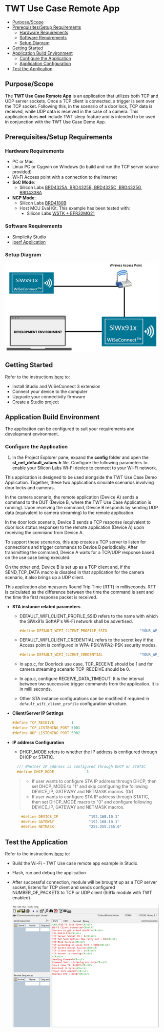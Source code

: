 # TWT Use Case Remote App

- [Purpose/Scope](#purposescope) 
- [Prerequisites/Setup Requirements](#prerequisitessetup-requirements)
  - [Hardware Requirements](#hardware-requirements)
  - [Software Requirements](#software-requirements)
  - [Setup Diagram](#setup-diagram)
- [Getting Started](#getting-started)
- [Application Build Environment](#application-build-environment)
  - [Configure the Application](#configure-the-application)
  - [Application Configuration](#application-configuration)
- [Test the Application](#test-the-application)

## Purpose/Scope

The **TWT Use Case Remote App** is an application that utilizes both TCP and UDP server sockets. Once a TCP client is connected, a trigger is sent over the TCP socket. Following this, in the scenario of a door lock, TCP data is received, while UDP data is received in the case of a camera. This application does **not** include TWT sleep feature and is intended to be used in conjunction with the TWT Use Case Demo App.

## Prerequisites/Setup Requirements

### Hardware Requirements  

- PC or Mac.
- Linux PC or Cygwin on Windows (to build and run the TCP server source provided)
- Wi-Fi Access point with a connection to the internet
- **SoC Mode**:
  - Silicon Labs [BRD4325A, BRD4325B, BRD4325C, BRD4325G, BRD4338A](https://www.silabs.com/)
- **NCP Mode**:
  - Silicon Labs [BRD4180B](https://www.silabs.com/)
  - Host MCU Eval Kit. This example has been tested with:
    - Silicon Labs [WSTK + EFR32MG21](https://www.silabs.com/development-tools/wireless/efr32xg21-bluetooth-starter-kit)

### Software Requirements

- Simplicity Studio 
- [Iperf Application](https://iperf.fr/iperf-download.php)

### Setup Diagram

![Figure: Setup Diagram for TWT Use Case Remote AppExample: SoC](resources/readme/twt_tcp_client_udp_client_soc_ncp.png) 

## Getting Started

Refer to the instructions [here](https://docs.silabs.com/wiseconnect/latest/wiseconnect-getting-started/) to:

- Install Studio and WiSeConnect 3 extension
- Connect your device to the computer
- Upgrade your connectivity firmware
- Create a Studio project

## Application Build Environment

The application can be configured to suit your requirements and development environment.

### Configure the Application

1. In the Project Explorer pane, expand the **config** folder and open the **sl_net_default_values.h** file. Configure the following parameters to enable your Silicon Labs Wi-Fi device to connect to your Wi-Fi network.

This application is designed to be used alongside the TWT Use Case Demo Application. Together, these two applications simulate scenarios involving door locks and cameras. 

In the camera scenario, the remote application (Device A) sends a command to the DUT (Device B, where the TWT Use Case Application is running). Upon receiving the command, Device B responds by sending UDP data (equivalent to camera streaming) to the remote application. 

In the door lock scenario, Device B sends a TCP response (equivalent to door lock status response) to the remote application (Device A) upon receiving the command from Device A. 

To support these scenarios, this app creates a TCP server to listen for connections and trigger commands to Device B periodically. After transmitting the command, Device A waits for a TCP/UDP response based on the use case being executed. 

On the other end, Device B is set up as a TCP client and, if the SEND_TCP_DATA macro is disabled in that application for the camera scenario, it also brings up a UDP client. 

This application also measures Round Trip Time (RTT) in milliseconds. RTT is calculated as the difference between the time the command is sent and the time the first response packet is received.

- **STA instance related parameters**

  - DEFAULT_WIFI_CLIENT_PROFILE_SSID refers to the name with which the SiWx91x SoftAP's Wi-Fi network shall be advertised.

     ```c
     #define DEFAULT_WIFI_CLIENT_PROFILE_SSID               "YOUR_AP_SSID"      
     ```

  - DEFAULT_WIFI_CLIENT_CREDENTIAL refers to the secret key if the Access point is configured in WPA-PSK/WPA2-PSK security modes.

     ```c 
     #define DEFAULT_WIFI_CLIENT_CREDENTIAL                 "YOUR_AP_PASSPHRASE" 
     ```
  - In app.c, for Doorlock use case, TCP_RECEIVE should be 1 and for camera streaming scenario TCP_RECEIVE should be 0.

  - In app.c, configure RECEIVE_DATA_TIMEOUT. It is the interval between two successive trigger commands from the application. It is in milli seconds.

  - Other STA instance configurations can be modified if required in `default_wifi_client_profile` configuration structure.

- **Client/Server IP Settings**

    ```c
    #define TCP_RECEIVE        1
    #define TCP_LISTENING_PORT 5001
    #define UDP_LISTENING_PORT 5002            
    ```

- **IP address Configuration**  
  - DHCP_MODE refers to whether the IP address is configured through DHCP or STATIC.
  ```c
    //! Whether IP address is configured through DHCP or STATIC
    #define DHCP_MODE               1           
  ```
  
  >- If user wants to configure STA IP address through DHCP, then set DHCP_MODE to "1" and skip configuring the following DEVICE_IP, GATEWAY and NETMASK macros.
                                          (Or)
  >-  If user wants to configure STA IP address through STATIC,  then set DHCP_MODE macro to "0" and configure following DEVICE_IP, GATEWAY and NETMASK macros.

  ```c
      #define DEVICE_IP              "192.168.10.1"
      #define GATEWAY                "192.168.10.1"
      #define NETMASK                "255.255.255.0"
  ```

## Test the Application

Refer to the instructions [here](https://docs.silabs.com/wiseconnect/latest/wiseconnect-getting-started/) to:

- Build the Wi-Fi - TWT Use case remote app example in Studio.
- Flash, run and debug the application
- After successful connection, module will be brought up as a TCP server socket, listens for TCP client and sends configured NUMBER_OF_PACKETS to TCP or UDP client (Si91x module with TWT enabled).

    ![Application prints](resources/readme/remoteapplicationprintssoc.png)
